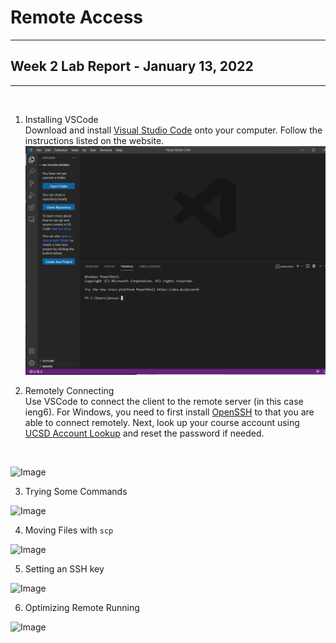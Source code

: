 # Remote Access
---
## Week 2 Lab Report - January 13, 2022
---
<br/>

1. Installing VSCode <br/>
Download and install [Visual Studio Code](https://code.visualstudio.com/) onto your computer. Follow the instructions listed on the website. 
![Image](installVSCode.png)

2. Remotely Connecting <br/>
Use VSCode to connect the client to the remote server (in this case ieng6). For Windows, you need to first install [OpenSSH](https://docs.microsoft.com/en-us/windows-server/administration/openssh/openssh_install_firstuse) to that you are able to connect remotely. Next, look up your course account using [UCSD Account Lookup](https://sdacs.ucsd.edu/~icc/index.php) and reset the password if needed. 
<br/>

![Image](.png)

3. Trying Some Commands <br/>

![Image](.png)

4. Moving Files with `scp` <br/>

![Image](.png)

5. Setting an SSH key <br/>

![Image](.png)

6. Optimizing Remote Running <br/>

![Image](.png)



